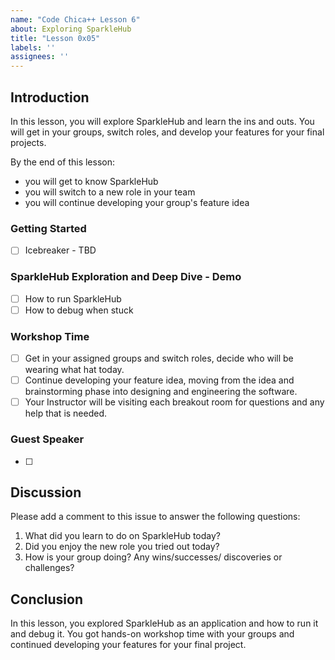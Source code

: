 ```yaml
---
name: "Code Chica++ Lesson 6"
about: Exploring SparkleHub
title: "Lesson 0x05"
labels: ''
assignees: ''
---
```


## Introduction

In this lesson, you will explore SparkleHub and learn the ins and outs. You will get in your groups, switch roles, and develop your features for your final projects.


By the end of this lesson:

* you will get to know SparkleHub 
* you will switch to a new role in your team
* you will continue developing your group's feature idea 

### Getting Started

* [ ] Icebreaker - TBD

### SparkleHub Exploration and Deep Dive - Demo 

* [ ] How to run SparkleHub
* [ ] How to debug when stuck 

### Workshop Time 
* [ ] Get in your assigned groups and switch roles, decide who will be wearing what hat today. 
* [ ] Continue developing your feature idea, moving from the idea and brainstorming phase into designing and engineering the software. 
* [ ] Your Instructor will be visiting each breakout room for questions and any help that is needed. 

### Guest Speaker

* [ ] 

## Discussion

Please add a comment to this issue to answer the following questions:

1. What did you learn to do on SparkleHub today? 
2. Did you enjoy the new role you tried out today? 
3. How is your group doing? Any wins/successes/ discoveries or challenges? 

## Conclusion

In this lesson, you explored SparkleHub as an application and how to run it and debug it. You got hands-on workshop time with your groups and continued developing your features for your final project.  
